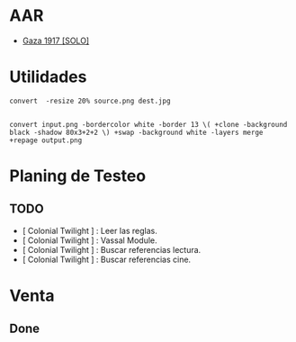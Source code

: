 # AAR

 * [Gaza 1917 [SOLO]](./Games/Gaza-1917/01-AAR-Solitario.md)

# Utilidades


```shell
convert  -resize 20% source.png dest.jpg
```

```shell

convert input.png -bordercolor white -border 13 \( +clone -background black -shadow 80x3+2+2 \) +swap -background white -layers merge +repage output.png
```

# Planing de Testeo

## TODO

- [ Colonial Twilight ] : Leer las reglas.
- [ Colonial Twilight ] : Vassal Module.
- [ Colonial Twilight ] : Buscar referencias lectura.
- [ Colonial Twilight ] : Buscar referencias cine.

# Venta


## Done
